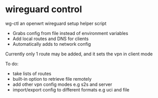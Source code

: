 # wireguard control
wg-ctl an openwrt wireguard setup helper script

+ Grabs config from file instead of environment variables
+ Add local routes and DNS for clients
+ Automatically adds to network config

Currently only 1 route may be added, and it sets the vpn in client mode

To do:
* take lists of routes
* built-in option to retrieve file remotely
* add other vpn config modes e.g s2s and server
* import/export config to different formats e.g uci and file
